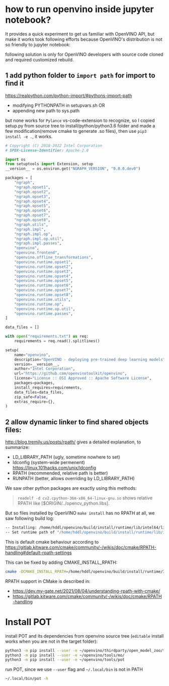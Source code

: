 # how to run openvino inside jupyter notebook?

It provides a quick experiment to get us familiar with OpenVINO API, but make it works took following efforts because OpenVINO's distribution is not so friendly to jupyter notebook:

following solution is only for OpenVINO developers with source code cloned and required customized rebuild.
## 1 add python folder to `import path` for import to find it

https://realpython.com/python-import/#pythons-import-path
 
   - modifying PYTHONPATH in setupvars.sh OR
   - appending new path to sys.path

but none works for `Pylance` vs-code-extension to recognize, so I copied setup.py from source tree to install/python/python3.6 folder and made a few modification(remove cmake to generate .so files), then use `pip3 install -e .`, it works. 

```python
# Copyright (C) 2018-2022 Intel Corporation
# SPDX-License-Identifier: Apache-2.0

import os
from setuptools import Extension, setup
__version__ = os.environ.get("NGRAPH_VERSION", "0.0.0.dev0")

packages = [
    "ngraph",
    "ngraph.opset1",
    "ngraph.opset2",
    "ngraph.opset3",
    "ngraph.opset4",
    "ngraph.opset5",
    "ngraph.opset6",
    "ngraph.opset7",
    "ngraph.opset8",
    "ngraph.utils",
    "ngraph.impl",
    "ngraph.impl.op",
    "ngraph.impl.op.util",
    "ngraph.impl.passes",
    "openvino",
    "openvino.frontend",
    "openvino.offline_transformations",
    "openvino.runtime.opset1",
    "openvino.runtime.opset2",
    "openvino.runtime.opset3",
    "openvino.runtime.opset4",
    "openvino.runtime.opset5",
    "openvino.runtime.opset6",
    "openvino.runtime.opset7",
    "openvino.runtime.opset8",
    "openvino.runtime.utils",
    "openvino.runtime.op",
    "openvino.runtime.op.util",
    "openvino.runtime.passes",
]

data_files = []

with open("requirements.txt") as req:
    requirements = req.read().splitlines()

setup(
    name="openvino",
    description="OpenVINO - deploying pre-trained deep learning models",
    version=__version__,
    author="Intel Corporation",
    url="https://github.com/openvinotoolkit/openvino",
    license="License :: OSI Approved :: Apache Software License",
    packages=packages,
    install_requires=requirements,
    data_files=data_files,
    zip_safe=False,
    extras_require={},
)
```

## 2 allow dynamic linker to find shared objects files:

http://blog.tremily.us/posts/rpath/ gives a detailed explanation, to summarize:

 - LD_LIBRARY_PATH (ugly, sometime nowhere to set)
 - ldconfig (system-wide permenent) https://linux.101hacks.com/unix/ldconfig
 - RPATH (recommended, relative path is better)
 - RUNPATH (better, allows overriding by LD_LIBRARY_PATH)

We saw other python packages are exactly using this methods: 
> `readelf -d cv2.cpython-36m-x86_64-linux-gnu.so` shows relative RPATH like [$ORIGIN/../opencv_python.libs].

But so files installed by OpenVINO `make install` has no RPATH at all, we saw following build log:

```bash
-- Installing: /home/hddl/openvino/build/install/runtime/lib/intel64/libopenvino_intel_cpu_plugin.so
-- Set runtime path of "/home/hddl/openvino/build/install/runtime/lib/intel64/libopenvino_intel_cpu_plugin.so" to ""
```

This is default cmake behaviour according to https://gitlab.kitware.com/cmake/community/-/wikis/doc/cmake/RPATH-handling#default-rpath-settings

This can be fixed by adding CMAKE_INSTALL_RPATH:
```bash
cmake -DCMAKE_INSTALL_RPATH=/home/hddl/openvino/build/install/runtime/3rdparty/tbb/lib:/home/hddl/openvino/build/install/runtime/3rdparty/hddl/lib:/home/hddl/openvino/build/install/runtime/lib/intel64 .
```

RPATH support in CMake is described in:
 - https://dev.my-gate.net/2021/08/04/understanding-rpath-with-cmake/
 - https://gitlab.kitware.com/cmake/community/-/wikis/doc/cmake/RPATH-handling


# Install POT

install POT and its dependencies from openvino source tree (`editable` install works when you are not in the target folder):

```bash
python3 -m pip install --user -e ~/openvino/thirdparty/open_model_zoo/tools/accuracy_checker/
python3 -m pip install --user -e ~/openvino/tools/mo/
python3 -m pip install --user -e ~/openvino/tools/pot
```

run POT, since we use `--user` flag and `~/.local/bin` is not in PATH

```bash
~/.local/bin/pot -h
```
